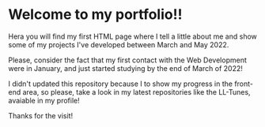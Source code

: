 # Welcome to my portfolio!!

Hera you will find my first HTML page where I tell a little about me and show some of my projects I've developed between March and May 2022.

Please, consider the fact that my first contact with the Web Development were in January, and just started studying by the end of March of 2022!

I didn't updated this repository because I to show my progress in the front-end area, so please, take a look in my latest repositories like the LL-Tunes, avaiable in my profile!

Thanks for the visit!
